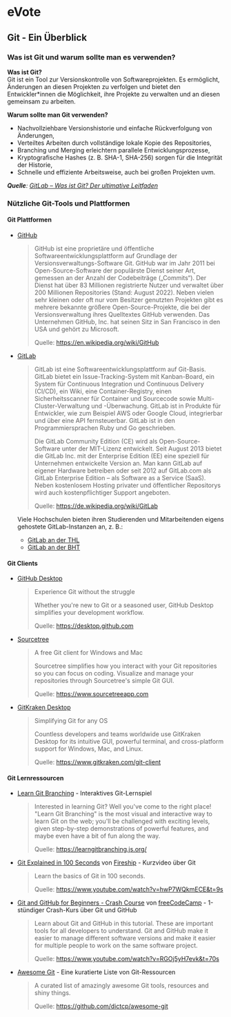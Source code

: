 # eVote

## Git - Ein Überblick


### Was ist Git und warum sollte man es verwenden?

**Was ist Git?**  
Git ist ein Tool zur Versionskontrolle von Softwareprojekten. Es ermöglicht, Änderungen an diesen Projekten zu verfolgen und bietet den Entwickler*innen die Möglichkeit, ihre Projekte zu verwalten und an diesen gemeinsam zu arbeiten.

**Warum sollte man Git verwenden?**
- Nachvollziehbare Versionshistorie und einfache Rückverfolgung von Änderungen,
- Verteiltes Arbeiten durch vollständige lokale Kopie des Repositories,
- Branching und Merging erleichtern parallele Entwicklungsprozesse,
- Kryptografische Hashes (z. B. SHA-1, SHA-256) sorgen für die Integrität der Historie,
- Schnelle und effiziente Arbeitsweise, auch bei großen Projekten uvm.

_**Quelle**: [GitLab – Was ist Git? Der ultimative Leitfaden](https://about.gitlab.com/de-de/blog/what-is-git-the-ultimate-guide-to-gits-role-and-functionality/)_

### Nützliche Git-Tools und Plattformen

#### Git Plattformen

- [GitHub](https://github.com)
  > GitHub ist eine proprietäre und öffentliche Softwareentwicklungsplattform auf Grundlage der Versionsverwaltungs-Software Git. GitHub war im Jahr 2011 bei Open-Source-Software der populärste Dienst seiner Art, gemessen an der Anzahl der Codebeiträge („Commits“). Der Dienst hat über 83 Millionen registrierte Nutzer und verwaltet über 200 Millionen Repositories (Stand: August 2022). Neben vielen sehr kleinen oder oft nur vom Besitzer genutzten Projekten gibt es mehrere bekannte größere Open-Source-Projekte, die bei der Versionsverwaltung ihres Quelltextes GitHub verwenden. Das Unternehmen GitHub, Inc. hat seinen Sitz in San Francisco in den USA und gehört zu Microsoft.
  >
  > Quelle: https://en.wikipedia.org/wiki/GitHub


- [GitLab](https://gitlab.com)
  > GitLab ist eine Softwareentwicklungsplattform auf Git-Basis. GitLab bietet ein Issue-Tracking-System mit Kanban-Board, ein System für Continuous Integration und Continuous Delivery (CI/CD), ein Wiki, eine Container-Registry, einen Sicherheitsscanner für Container und Sourcecode sowie Multi-Cluster-Verwaltung und -Überwachung. GitLab ist in Produkte für Entwickler, wie zum Beispiel AWS oder Google Cloud, integrierbar und über eine API fernsteuerbar. GitLab ist in den Programmiersprachen Ruby und Go geschrieben.
  >
  > Die GitLab Community Edition (CE) wird als Open-Source-Software unter der MIT-Lizenz entwickelt. Seit August 2013 bietet die GitLab Inc. mit der Enterprise Edition (EE) eine speziell für Unternehmen entwickelte Version an. Man kann GitLab auf eigener Hardware betreiben oder seit 2012 auf GitLab.com als GitLab Enterprise Edition – als Software as a Service (SaaS). Neben kostenlosem Hosting privater und öffentlicher Repositorys wird auch kostenpflichtiger Support angeboten.
  >
  > Quelle: https://de.wikipedia.org/wiki/GitLab


  Viele Hochschulen bieten ihren Studierenden und Mitarbeitenden eigens gehostete GitLab-Instanzen an, z. B.:
    - [GitLab an der THL](https://git.mylab.th-luebeck.de)
    - [GitLab an der BHT](https://gitlab.bht-berlin.de)

#### Git Clients

- [GitHub Desktop](https://desktop.github.com)
  > Experience Git without the struggle
  >
  > Whether you're new to Git or a seasoned user, GitHub Desktop simplifies your development workflow.
  >
  > Quelle: https://desktop.github.com
- [Sourcetree](https://www.sourcetreeapp.com)
  > A free Git client for Windows and Mac
  >
  > Sourcetree simplifies how you interact with your Git repositories so you can focus on coding. Visualize and manage your repositories through Sourcetree's simple Git GUI.
  >
  > Quelle: https://www.sourcetreeapp.com
- [GitKraken Desktop](https://www.gitkraken.com/git-client)
  > Simplifying Git for any OS
  >
  > Countless developers and teams worldwide use GitKraken Desktop for its intuitive GUI, powerful terminal, and cross-platform support for Windows, Mac, and Linux.
  >
  > Quelle: https://www.gitkraken.com/git-client

#### Git Lernressourcen

- [Learn Git Branching](https://learngitbranching.js.org/) - Interaktives Git-Lernspiel
  > Interested in learning Git? Well you've come to the right place! "Learn Git Branching" is the most visual and interactive way to learn Git on the web; you'll be challenged with exciting levels, given step-by-step demonstrations of powerful features, and maybe even have a bit of fun along the way.
  >
  > Quelle: https://learngitbranching.js.org/
- [Git Explained in 100 Seconds](https://www.youtube.com/watch?v=hwP7WQkmECE&t=9s) von [Fireship](https://www.youtube.com/@Fireship) - Kurzvideo über Git
  > Learn the basics of Git in 100 seconds.
  >
  > Quelle: https://www.youtube.com/watch?v=hwP7WQkmECE&t=9s
- [Git and GitHub for Beginners - Crash Course](https://www.youtube.com/watch?v=RGOj5yH7evk&t=70s) von [freeCodeCamp](https://www.youtube.com/@freecodecamp) - 1-stündiger Crash-Kurs über Git und GitHub
  > Learn about Git and GitHub in this tutorial. These are important tools for all developers to understand. Git and GitHub make it easier to manage different software versions and make it easier for multiple people to work on the same software project.
  >
  > Quelle: https://www.youtube.com/watch?v=RGOj5yH7evk&t=70s
- [Awesome Git](https://github.com/dictcp/awesome-git) - Eine kuratierte Liste von Git-Ressourcen
  > A curated list of amazingly awesome Git tools, resources and shiny things.
  >
  > Quelle: https://github.com/dictcp/awesome-git